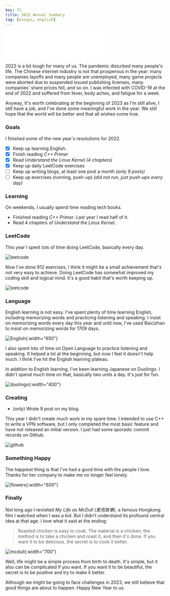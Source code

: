 ```yaml
---
key: 71
title: 2022 Annual Summary
tag: [essays, english]
---
```


<iframe frameborder="no" border="0" marginwidth="0" marginheight="0" width=330 height=86 src="//music.163.com/outchain/player?type=2&id=1906027731&auto=1&height=66"></iframe>

2022 is a bit tough for many of us. The pandemic disturbed many people's life.
The Chinese internet industry is not that prosperous in the year: many companies
layoffs and many people are unemployed, many game projects were aborted due to
suspended issued publishing licenses, many companies' share prices fell, and so on.
I was infected with COVID-19 at the end of 2022 and suffered from fever, body
aches, and fatigue for a week.

Anyway, It's worth celebrating at the beginning of 2023 as I'm still alive, I still
have a job, and I've done some meaningful work in the year. We still hope that the
world will be better and that all wishes come true.

### Goals

I finished some of the new year's resolutions for 2022.

- [x] Keep up learning English.
- [x] Finish reading *C++ Primer*
- [x] Read *Understand the Linux Kernel* *(4 chapters)*
- [x] Keep up daily LeetCode exercises
- [ ] Keep up writing blogs, at least one post a month *(only 9 posts)*
- [ ] Keep up exercises (running, push-up) *(did not run, just push-ups every day)*

### Learning

On weekends, I usually spend time reading tech books.

- Finished reading *C++ Primer*. Last year I read half of it.
- Read 4 chapters of *Understand the Linux Kernel*.

### LeetCode

This year I spent lots of time doing LeetCode, basically every day.

![leetcode](/assets/images/2022-annual-summary_1.png)

Now I've done 912 exercises, I think it might be a small achievement that's not
very easy to achieve. Doing LeetCode has somewhat improved my coding skill and
logical mind. it's a good habit that's worth keeping up.

![leetcode](/assets/images/2022-annual-summary_2.png)

### Language

English learning is not easy. I've spent plenty of time learning English, including
memorizing words and practicing listening and speaking. I insist on memorizing
words every day this year and until now, I've used Baicizhan to insist on memorizing
words for 1709 days.

![English](/assets/images/2022-annual-summary_3.jpg){:width="650"}

I also spent lots of time on Open Language to practice listening and speaking. It
helped a lot at the beginning, but now I feel it doesn't help much. I think I've hit
the English learning plateau.

In addition to English learning, I've been learning Japanese on Duolingo. I didn't
spend much time on that, basically two units a day. It's just for fun.

![duolingo](/assets/images/2022-annual-summary_4.jpg){:width="400"}

### Creating

- (only) Wrote 9 post on my blog.

This year I didn't create much work in my spare time. I intended to use C++ to write
a VPN software, but I only completed the most basic feature and have not released an
initial version. I just had some sporadic commit records on Github.

![github](/assets/images/2022-annual-summary_5.png)

### Something Happy

The happiest thing is that I've had a good time with the people I love. Thanks for her
company to make me no longer feel lonely.

![flowers](/assets/images/2022-annual-summary_6.jpg){:width="600"}

### Finally

Not long ago I revisited *My Life as McDull (麦兜故事)*, a famous Hongkong film I
watched when I was a kid. But I didn't understand its profound central idea at that
age. I love what it said at the ending:

> Roasted chicken is easy to cook. The material is a chicken; the method is to take
> a chicken and roast it, and then it's done. If you want it to be delicious, the secret
> is to cook it better.

![mcdull](/assets/images/2022-annual-summary_7.png){:width="700"}

Well, life might be a simple process from birth to death. It's simple, but it also can be
complicated if you want. If you want it to be beautiful, the secret is to be positive and
try to make it better.

Although we might be going to face challenges in 2023, we still believe that good things
are about to happen. Happy New Year to us.
